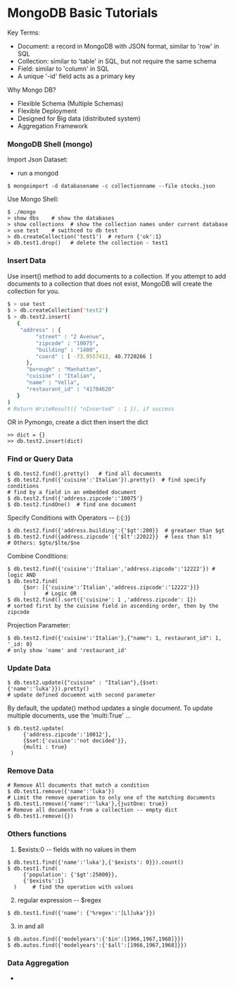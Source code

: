 # MongoDB Basic Tutorials 

Key Terms:
  - Document: a record in MongoDB with JSON format, similar to 'row' in SQL
  - Collection: similar to 'table' in SQL, but not require the same schema
  - Field: similar to 'column' in SQL
  - A unique '-id' field acts as a primary key
  
Why Mongo DB?

-	Flexible Schema (Multiple Schemas)
-	Flexible Deployment
-	Designed for Big data (distributed system)
-	Aggregation Framework

### MongoDB Shell (mongo)

Import Json Dataset:
  - run a mongod 
```
$ mongoimport -d databasename -c collectionname --file stocks.json
```
Use Mongo Shell:
```
$ ./mongo
> show dbs    # show the databases
> show collections  # show the collection names under current database
> use test    # swithced to db test
> db.createCollection('test1')  # return {'ok':1} 
> db.test1.drop()   # delete the collection - test1
```

### Insert Data 

Use insert() method to add documents to a collection. If you attempt to add documents to a collection that does not exist, MongoDB will create the collection for you.
```sh
$ > use test
$ > db.createCollection('test2')
$ > db.test2.insert(
   {
    "address" : {
         "street" : "2 Avenue",
         "zipcode" : "10075",
         "building" : "1480",
         "coord" : [ -73.9557413, 40.7720266 ]
      },
      "borough" : "Manhattan",
      "cuisine" : "Italian",
      "name" : "Vella",
      "restaurant_id" : "41704620"
   }
)
# Return WriteResult({ "nInserted" : 1 }), if success
```
OR in Pymongo, create a dict then insert the dict 
```
>> dict = {}
>> db.test2.insert(dict)
```

### Find or Query Data

```
$ db.test2.find().pretty()   # find all documents
$ db.test2.find({'cuisine':'Italian'}).pretty()  # find specify conditions
# find by a field in an embedded document
$ db.test2.find({'address.zipcode':'10075'} 
$ db.test2.findOne()  # find one document
```

Specify Conditions with Operators -- {<field1>:{<operator1>:<value1>}}

```
$ db.test2.find({'address.building':{'$gt':200}}  # greataer than $gt
$ db.test2.find({address.zipcode':{'$lt':22022}}  # less than $lt
# Others: $gte/$lte/$ne
```
Combine Conditions:
```
$ db.test2.find({'cuisine':'Italian','address.zipcode':'12222'}) # logic AND
$ db.test2.find(
     {$or: [{'cuisine':'Italian','address.zipcode':'12222'}]}
     )      # Logic OR
$ db.test2.find().sort({'cuisine': 1 ,'address.zipcode': 1})
# sorted first by the cuisine field in ascending order, then by the zipcode
```
Projection Parameter:
```
$ db.test2.find({'cuisine':'Italian'},{"name": 1, restaurant_id": 1, '_id: 0}
# only show 'name' and 'restaurant_id' 
```

### Update Data
```
$ db.test2.update({"cuisine" : "Italian"},{$set:{'name':'luka'}}).pretty()
# update defined docuemnt with second parameter
```
By default, the update() method updates a single document. To update multiple documents, use the 'multi:True' ...
```
$ db.test2.update(
     {'address.zipcode':'10012'},
     {$set:{'cuisine':'not decided'}},
     {multi : true}
 )
```
### Remove Data
```
# Remove All documents that match a condition
$ db.test1.remove({'name':'luka'})
# Limit the remove operation to only one of the matching documents
$ db.test1.remove({'name':''luka'},{justOne: true})
# Remove all documents from a collection -- empty dict
$ db.test1.remove({})   
```
### Others functions


1. $exists:0 -- fields with no values in them
```
$ db.test1.find({'name':'luka'},{'$exists': 0}}).count()
$ db.test1.find(
     {'population': {'$gt':25000}},
     {'$exists':1}
  )     # find the operation with values 
```
2. regular expression -- $regex
```
$ db.test1.find({'name': {'%regex':'[Ll]uka'}})
```
3. in and all 
```
$ db.autos.find({'modelyears':{'$in':[1966,1967,1968]}})
$ db.autos.find({'modelyears':{'$all':[1966,1967,1968]}})
```
### Data Aggregation

- 




